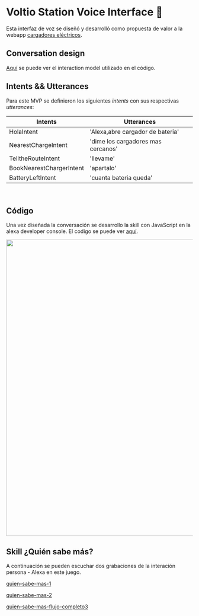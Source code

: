 # Voltio Station Voice Interface 🔌 

Esta interfaz de voz se diseñó y desarrolló como propuesta de valor a la webapp [cargadores eléctricos](https://github.com/sofiamejiamuro/cargadores-electricos).
 
## Conversation design

[Aquí](https://github.com/sofiamejiamuro/quien-sabe-mas/blob/master/model.json) se puede ver el interaction model utilizado en el código.


## Intents && Utterances 

Para este MVP se definieron los siguientes *intents* con sus respectivas *utterances*:

| Intents                     |      Utterances |
|-----------------------------|-----------------|
|HolaIntent                   |'Alexa,abre cargador de bateria'
|NearestChargeIntent          |'dime los cargadores mas cercanos'
|TelltheRouteIntent           |'llevame'
|BookNearestChargerIntent     |'apartalo'
|BatteryLeftIntent            |'cuanta bateria queda'

 

## Código

Una vez diseñada la conversación se desarrollo la skill con JavaScript en la alexa developer console. El codigo se puede ver [aquí](https://github.com/sofiamejiamuro/quien-sabe-mas/blob/master/index.js).

<img src="./assets/images/alexa-developer-console.png"  width="800"/>

## Skill ¿Quién sabe más?

A continuación se pueden escuchar dos grabaciones de la interación persona - Alexa en este juego.

[quien-sabe-mas-1](https://drive.google.com/file/d/1G6whs9w3o9X2dfRzhWdMqKMtC2pCrWr7/view?usp=sharing)

[quien-sabe-mas-2](https://drive.google.com/file/d/1mlnS5H1P6Uvk2m9o2MDq9NQu7c1jf4Nx/view?usp=sharing)

[quien-sabe-mas-flujo-completo3](https://drive.google.com/file/d/1KZPo8ieuZu4QUOZTT92pIaRqigW4anCt/view?usp=sharing)

